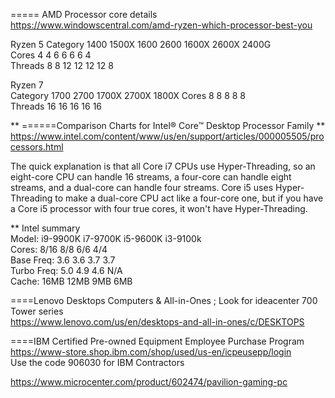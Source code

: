 

===== AMD  Processor  core  details       
https://www.windowscentral.com/amd-ryzen-which-processor-best-you       

Ryzen 5
Category	1400	1500X	1600	2600	1600X	2600X	2400G    
 Cores	4	4	6	6	6	6	4   
Threads	8	8	12	12	12	12	8   

Ryzen 7   
Category	1700	2700	1700X	2700X	1800X
  Cores	8    8	 8	 8	8   
Threads	16	16	16	16	16    


** ======Comparison Charts for Intel® Core™ Desktop Processor Family   **
https://www.intel.com/content/www/us/en/support/articles/000005505/processors.html   
   
The quick explanation is that all Core i7 CPUs use Hyper-Threading, so an eight-core CPU can handle 16 streams, a four-core can handle eight streams, and a dual-core can handle four streams. Core i5 uses Hyper-Threading to make a dual-core CPU act like a four-core one, but if you have a Core i5 processor with four true cores, it won't have Hyper-Threading.   
   
** Intel summary   
Model:	i9-9900K	i7-9700K	i5-9600K	i3-9100k   
Cores:	8/16	    8/8	         6/6	      4/4    
Base Freq:	3.6	3.6	3.7	3.7    
Turbo Freq:	5.0	4.9	4.6	N/A    
Cache:	16MB	    12MB	     9MB	       6MB    
   
====Lenovo Desktops Computers & All-in-Ones  ;  Look for ideacenter 700 Tower series    
https://www.lenovo.com/us/en/desktops-and-all-in-ones/c/DESKTOPS   

====IBM Certified Pre-owned Equipment Employee Purchase Program     
 https://www-store.shop.ibm.com/shop/used/us-en/icpeusepp/login     
 Use the code 906030 for IBM Contractors  
 
 
 
https://www.microcenter.com/product/602474/pavilion-gaming-pc  


 
 
